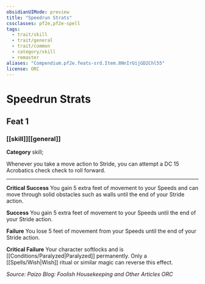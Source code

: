 ```yaml
---
obsidianUIMode: preview
title: "Speedrun Strats"
cssclasses: pf2e,pf2e-spell
tags:
  - trait/skill
  - trait/general
  - trait/common
  - category/skill
  - remaster
aliases: "Compendium.pf2e.feats-srd.Item.8NnIrUijGD2Chl55"
license: ORC
---
```

# Speedrun Strats
## Feat 1
### [[skill]][[general]]

**Category** skill; 




Whenever you take a move action to Stride, you can attempt a DC 15 Acrobatics check check to roll forward.

* * *

**Critical Success** You gain 5 extra feet of movement to your Speeds and can move through solid obstacles such as walls until the end of your Stride action.

**Success** You gain 5 extra feet of movement to your Speeds until the end of your Stride action.

**Failure** You lose 5 feet of movement from your Speeds until the end of your Stride action.

**Critical Failure** Your character softlocks and is [[Conditions/Paralyzed|Paralyzed]] permanently. Only a [[Spells/Wish|Wish]] ritual or similar magic can reverse this effect.

*Source: Paizo Blog: Foolish Housekeeping and Other Articles*
*ORC*